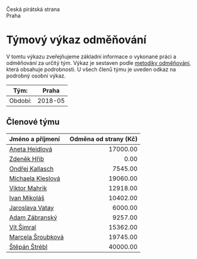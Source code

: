 Česká pirátská strana  
Praha

Týmový výkaz odměňování
===========================

V tomtu výkazu zveřejňujeme základní informace o vykonané práci a odměňování
za určitý tým. Výkaz je sestaven podle [metodiky odměňování][metodika],
která obsahuje podrobnosti. U všech členů týmu je uveden odkaz na podrobný osobní výkaz.

Tým:                     | Praha
-----------------------  | --------------------
Období:                  | 2018-05

Členové týmu
--------------

| Jméno a příjmení                        |   Odměna od strany (Kč) |
|:----------------------------------------|------------------------:|
| [Aneta Heidlová](aneta-heidlova/)       |                17000.00 |
| [Zdeněk Hřib](zdenek-hrib/)             |                    0.00 |
| [Ondřej Kallasch](ondrej-kallasch/)     |                 7545.00 |
| [Michaela Kleslová](michaela-kleslova/) |                19060.00 |
| [Viktor Mahrik](viktor-mahrik/)         |                12918.00 |
| [Ivan Mikoláš](ivan-mikolas/)           |                10402.00 |
| [Jaroslava Vatay](jaroslava-vatay/)     |                 6000.00 |
| [Adam Zábranský](adam-zabransky/)       |                 9257.00 |
| [Vít Šimral](vit-simral/)               |                15362.00 |
| [Marcela Šroubková](marcela-sroubkova/) |                19745.00 |
| [Štěpán Štrébl](stepan-strebl/)         |                40000.00 |


[metodika]: https://redmine.pirati.cz/projects/po/wiki/Odmenovani
